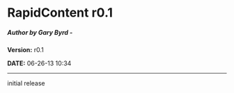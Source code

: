 
RapidContent r0.1
=========================
##### Author by Gary Byrd - #####

**Version:** r0.1

**DATE:** 06-26-13 10:34

--------

initial release